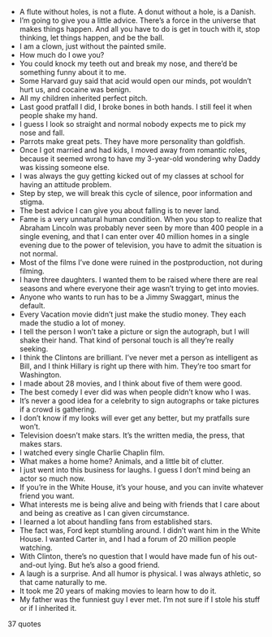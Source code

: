  - A flute without holes, is not a flute. A donut without a hole, is a Danish.
 - I’m going to give you a little advice. There’s a force in the universe that makes things happen. And all you have to do is get in touch with it, stop thinking, let things happen, and be the ball.
 - I am a clown, just without the painted smile.
 - How much do I owe you?
 - You could knock my teeth out and break my nose, and there’d be something funny about it to me.
 - Some Harvard guy said that acid would open our minds, pot wouldn’t hurt us, and cocaine was benign.
 - All my children inherited perfect pitch.
 - Last good pratfall I did, I broke bones in both hands. I still feel it when people shake my hand.
 - I guess I look so straight and normal nobody expects me to pick my nose and fall.
 - Parrots make great pets. They have more personality than goldfish.
 - Once I got married and had kids, I moved away from romantic roles, because it seemed wrong to have my 3-year-old wondering why Daddy was kissing someone else.
 - I was always the guy getting kicked out of my classes at school for having an attitude problem.
 - Step by step, we will break this cycle of silence, poor information and stigma.
 - The best advice I can give you about falling is to never land.
 - Fame is a very unnatural human condition. When you stop to realize that Abraham Lincoln was probably never seen by more than 400 people in a single evening, and that I can enter over 40 million homes in a single evening due to the power of television, you have to admit the situation is not normal.
 - Most of the films I’ve done were ruined in the postproduction, not during filming.
 - I have three daughters. I wanted them to be raised where there are real seasons and where everyone their age wasn’t trying to get into movies.
 - Anyone who wants to run has to be a Jimmy Swaggart, minus the default.
 - Every Vacation movie didn’t just make the studio money. They each made the studio a lot of money.
 - I tell the person I won’t take a picture or sign the autograph, but I will shake their hand. That kind of personal touch is all they’re really seeking.
 - I think the Clintons are brilliant. I’ve never met a person as intelligent as Bill, and I think Hillary is right up there with him. They’re too smart for Washington.
 - I made about 28 movies, and I think about five of them were good.
 - The best comedy I ever did was when people didn’t know who I was.
 - It’s never a good idea for a celebrity to sign autographs or take pictures if a crowd is gathering.
 - I don’t know if my looks will ever get any better, but my pratfalls sure won’t.
 - Television doesn’t make stars. It’s the written media, the press, that makes stars.
 - I watched every single Charlie Chaplin film.
 - What makes a home home? Animals, and a little bit of clutter.
 - I just went into this business for laughs. I guess I don’t mind being an actor so much now.
 - If you’re in the White House, it’s your house, and you can invite whatever friend you want.
 - What interests me is being alive and being with friends that I care about and being as creative as I can given circumstance.
 - I learned a lot about handling fans from established stars.
 - The fact was, Ford kept stumbling around. I didn’t want him in the White House. I wanted Carter in, and I had a forum of 20 million people watching.
 - With Clinton, there’s no question that I would have made fun of his out-and-out lying. But he’s also a good friend.
 - A laugh is a surprise. And all humor is physical. I was always athletic, so that came naturally to me.
 - It took me 20 years of making movies to learn how to do it.
 - My father was the funniest guy I ever met. I’m not sure if I stole his stuff or if I inherited it.

37 quotes